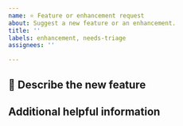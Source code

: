 ```yaml
---
name: ⭐ Feature or enhancement request
about: Suggest a new feature or an enhancement.
title: ''
labels: enhancement, needs-triage
assignees: ''

---
```


## 📝 Describe the new feature
<!-- A clear and concise description of what feature you like to have.
And in which situations this would be helpful and why? -->

## Additional helpful information
<!-- Any links, documentations, or other things that can help for the implementation. -->